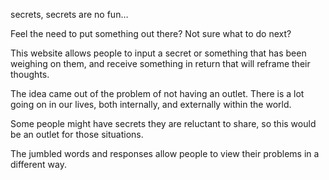 secrets, secrets are no fun…

Feel the need to put something out there? Not sure what to do next?

This website allows people to input a secret or something that has been weighing on them, and receive something in return that will reframe their thoughts. 

The idea came out of the problem of not having an outlet. There is a lot going on in our lives, both internally, and externally within the world. 

Some people might have secrets they are reluctant to share, so this would be an outlet for those situations. 

The jumbled words and responses allow people to view their problems in a different way.
